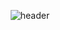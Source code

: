<div align=center>

![header](https://capsule-render.vercel.app/api?type=Waving&color=000000&height=150&section=header&text=893107&fontColor=ffffff&fontSize=70&animation=fadeIn&fontAlignY=55)

</div>

